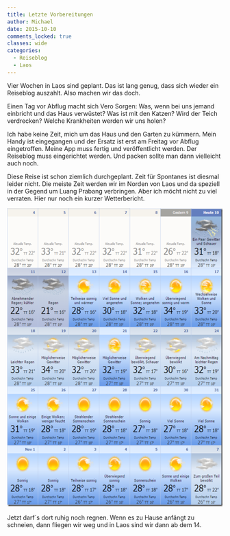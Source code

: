 ```yaml
---
title: Letzte Vorbereitungen
author: Michael
date: 2015-10-10
comments_locked: true
classes: wide
categories:
  - Reiseblog
  - Laos
---
```


Vier Wochen in Laos sind geplant. Das ist lang genug, dass sich wieder ein Reiseblog auszahlt. Also machen wir das doch.

Einen Tag vor Abflug macht sich Vero Sorgen: Was, wenn bei uns jemand einbricht und das Haus verwüstet? Was ist mit den Katzen? Wird der Teich verdrecken? Welche Krankheiten werden wir uns holen?

Ich habe keine Zeit, mich um das Haus und den Garten zu kümmern. Mein Handy ist eingegangen und der Ersatz ist erst am Freitag vor Abflug eingetroffen. Meine App muss fertig und veröffentlicht werden. Der Reiseblog muss eingerichtet werden. Und packen sollte man dann vielleicht auch noch.

Diese Reise ist schon ziemlich durchgeplant. Zeit für Spontanes ist diesmal leider nicht. Die meiste Zeit werden wir im Norden von Laos und da speziell in der Gegend um Luang Prabang verbringen. Aber ich möcht nicht zu viel verraten. Hier nur noch ein kurzer Wetterbericht.

<a href="/assets/images/2015/10/Wetter_LuangPrabang.png"><img src="/assets/images/2015/10/Wetter_LuangPrabang_thumb.png" width="595" height="696" alt="Wetter_LuangPrabang" border="0" /></a>

Jetzt darf´s dort ruhig noch regnen. Wenn es zu Hause anfängt zu schneien, dann fliegen wir weg und in Laos sind wir dann ab dem 14.
